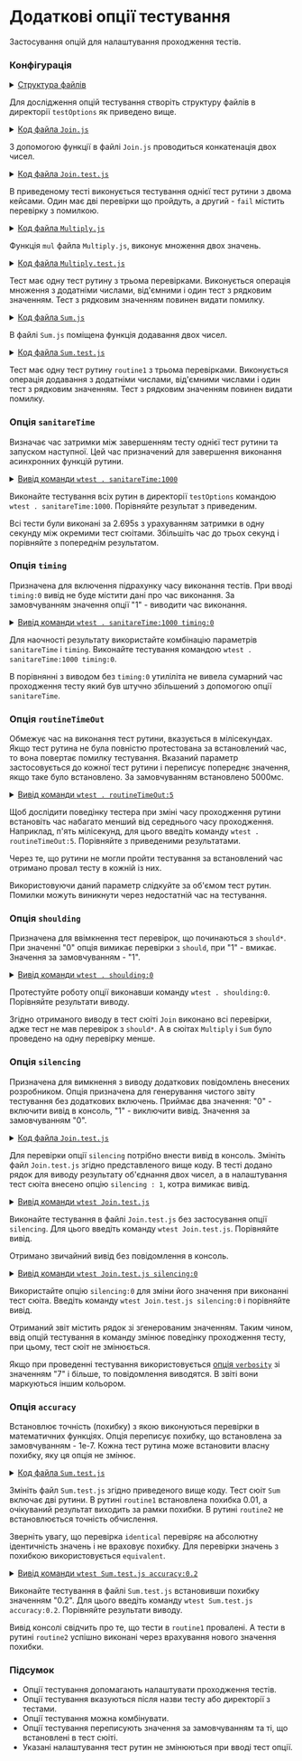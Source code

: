 # Додаткові опції тестування

Застосування опцій для налаштування проходження тестів.

### Конфігурація 

<details>
  <summary><u>Структура файлів</u></summary>

```
testOptions
     ├── Join.js
     ├── Join.test.js
     ├── Multiply.js
     ├── Multiply.test.js
     ├── Sum.js
     ├── Sum.test.js
     └── package.json

```

</details>

Для дослідження опцій тестування створіть структуру файлів в директорії `testOptions` як приведено вище.

<details>
    <summary><u>Код файла <code>Join.js</code></u></summary>

```js    
module.exports.join = function( a, b )
{
  return String( a ) + String( b );
};

```

</details>

З допомогою функції в файлі `Join.js` проводиться конкатенація двох чисел.

<details>
    <summary><u>Код файла <code>Join.test.js</code></u></summary>

```js    

let _ = require( 'wTesting' );
let Join = require( './Join.js' );

//

function routine1( test )
{
  test.case = 'pass';
  test.identical( Join.join( 'Hello ', 'world!' ), 'Hello world!' );
  test.identical( Join.join( 1, 2 ), '12' );

  test.case = 'fail';
  test.identical( Join.join( 1, 3 ), 13 );

}

//

var Self =
{
  name : 'Join',
  tests :
  {
    routine1,
  }
}

//

Self = wTestSuite( Self );
if( typeof module !== 'undefined' && !module.parent )
wTester.test( Self.name );

```

</details>

В приведеному тесті виконується тестування однієї тест рутини з двома кейсами. Один має дві перевірки що пройдуть, а другий - `fail` містить перевірку з помилкою. 

<details>
    <summary><u>Код файла <code>Multiply.js</code></u></summary>

```js    
module.exports.multiply = function( a, b )
{
  return Number( a ) * Number( b );
};

```

</details>

Функція `mul` файла `Multiply.js`, виконує множення двох значень.

<details>
    <summary><u>Код файла <code>Multiply.test.js</code></u></summary>

```js    
let _ = require( 'wTesting' );
let Mul = require( './Multiply.js' );

//

function routine1( test )
{
  test.equivalent( Mul.mul( 1, 2 ), 2 );
  test.equivalent( Mul.mul( 1, -2 ), -2 );
  test.shouldThrowError( () => Mul.mul( a, 1 ) );
}

//

var Self =
{
  name : 'Multiply',
  tests :
  {
    routine1,
  }
}

//

Self = wTestSuite( Self );
if( typeof module !== 'undefined' && !module.parent )
wTester.test( Self.name );                            

```

</details>

Тест має одну тест рутину з трьома перевірками. Виконується операція множення з додатніми числами, від'ємними і один тест з рядковим значенням. Тест з рядковим значенням повинен видати помилку.

<details>
    <summary><u>Код файла <code>Sum.js</code></u></summary>

```js    
module.exports.sum = function( a, b )
{
  return Number( a ) + Number( b );
}; 

```

</details>

В файлі `Sum.js` поміщена функція додавання двох чисел.

<details>
    <summary><u>Код файла <code>Sum.test.js</code></u></summary>

```js    
let _ = require( 'wTesting' );
let Sum = require( './Sum.js' );

//

function routine1( test )
{
  test.equivalent( Sum.sum( 1, 1 ), 2 );
  test.equivalent( Sum.sum( 2, -1 ), 1 );
  test.shouldThrowError( () => Sum.sum( a, 1 ) );
}

//

var Self =
{
  name : 'Sum',
  tests :
  {
    routine1,
  }
}

//

Self = wTestSuite( Self );
if( typeof module !== 'undefined' && !module.parent )
wTester.test( Self.name );  

```

</details>

Тест має одну тест рутину `routine1` з трьома перевірками. Виконується операція додавання з додатніми числами, від'ємними числами і один тест з рядковим значенням. Тест з рядковим значенням повинен видати помилку.

### Опція `sanitareTime`

Визначає час затримки між завершенням тесту однієї тест рутини та запуском наступної. Цей час призначений для завершення виконання асинхронних функцій рутини. 

<details>
  <summary><u>Вивід команди <code>wtest . sanitareTime:1000</code></u></summary>

```
[user@user ~]$ wtest . sanitareTime:1000
Running test suite ( Join ) ..
    at  /path_to_module/testCreation/Join.test.js:40
      
      Test check ( Join / routine1 / fail # 3 ) ... failed
      Failed test routine ( Join / routine1 ) in 0.088s

    Passed test checks 2 / 3
    Passed test cases 1 / 2
    Passed test routines 0 / 1
    Test suite ( Join ) ... in 0.170s ... failed

    Passed test checks 2 / 3
    Passed test cases 1 / 2
    Passed test routines 1 / 2
    Test suite ( Join ) ... in 0.280s ... failed

    Running test suite ( Multiply ) ..
    at  /path_to_module/testCreation/Multiply.test.js:27
      
      Passed test routine ( Multiply / routine1 ) in 0.059s

    Passed test checks 3 / 3
    Passed test cases 0 / 0
    Passed test routines 1 / 1
    Test suite ( Multiply ) ... in 1.116s ... ok

    Running test suite ( Sum ) ..
    at  /path_to_module/testCreation/Sum.test.js:27
      
      Passed test routine ( Sum / routine1 ) in 0.060s

    Passed test checks 3 / 3
    Passed test cases 0 / 0
    Passed test routines 1 / 1
    Test suite ( Sum ) ... in 1.120s ... ok



  Testing ... in 2.695s ... failed

```

</details>

Виконайте тестування всіх рутин в директорії `testOptions` командою `wtest . sanitareTime:1000`. Порівняйте результат з приведеним.

Всі тести були виконані за 2.695s з урахуванням затримки в одну секунду між окремими тест сюітами. Збільшіть час до трьох секунд і порівняйте з попереднім результатом.

### Опція `timing`

Призначена для включення підрахунку часу виконання тестів. При вводі `timing:0` вивід не буде містити дані про час виконання. За замовчуванням значення опції "1" - виводити час виконання.

<details>
  <summary><u>Вивід команди <code>wtest . sanitareTime:1000 timing:0</code></u></summary>

```
[user@user ~]$ wtest . sanitareTime:1000 timing:0
Running test suite ( Join ) ..
    at  /path_to_module/testCreation/Join.test.js:40
      
      Test check ( Join / routine1 / fail # 3 ) ... failed
      Failed test routine ( Join / routine1 ) in 0.088s

    Passed test checks 2 / 3
    Passed test cases 1 / 2
    Passed test routines 0 / 1
    Test suite ( Join ) ... in 0.170s ... failed

    Running test suite ( Multiply ) ..
    at  /path_to_module/testCreation/Multiply.test.js:27
      
      Passed test routine ( Multiply / routine1 ) in 0.060s

    Passed test checks 3 / 3
    Passed test cases 0 / 0
    Passed test routines 1 / 1
    Test suite ( Multiply ) ... ok

    Running test suite ( Sum ) ..
    at  /path_to_module/testCreation/Sum.test.js:27
      
      Passed test routine ( Sum / routine1 ) in 0.058s

    Passed test checks 3 / 3
    Passed test cases 0 / 0
    Passed test routines 1 / 1
    Test suite ( Sum ) ... ok



  Testing ... failed

```

</details>

Для наочності результату використайте комбінацію параметрів `sanitareTime` i `timing`. Виконайте тестування командою `wtest . sanitareTime:1000 timing:0`. 

В порівнянні з виводом без `timing:0` утиліліта не вивела сумарний час проходження тесту який був штучно збільшений з допомогою опції `sanitareTime`.

### Опція `routineTimeOut`

Обмежує час на виконання тест рутини, вказується в мілісекундах. Якщо тест рутина не була повністю протестована за встановлений час, то вона повертає помилку тестування. Вказаний параметр застосовується до кожної тест рутини і переписує попереднє значення, якщо таке було встановлено. За замовчуванням встановлено 5000мс.

<details>
  <summary><u>Вивід команди <code>wtest . routineTimeOut:5</code></u></summary>

```
[user@user ~]$ wtest . routineTimeOut:5
Running test suite ( Join ) ..
    at  /path_to_module/testCreation/Join.test.js:40
        
        Test check ( Join / routine1 /  # 1 ) ... failed throwing error
      Failed test routine ( Join / routine1 ) in 0.067s

    Thrown 1 error(s)
    Passed test checks 0 / 1
    Passed test cases 0 / 0
    Passed test routines 0 / 1
    Test suite ( Join ) ... in 0.160s ... failed

    Running test suite ( Multiply ) ..
    at  /path_to_module/testCreation/Multiply.test.js:27
        
        Test check ( Multiply / routine1 /  # 2 ) ... failed throwing error
      Failed test routine ( Multiply / routine1 ) in 0.057s

    Thrown 1 error(s)
    Passed test checks 1 / 2
    Passed test cases 0 / 0
    Passed test routines 0 / 1
    Test suite ( Multiply ) ... in 0.121s ... failed

    Running test suite ( Sum ) ..
    at  /path_to_module/testCreation/Sum.test.js:27
        
        Test check ( Sum / routine1 /  # 2 ) ... failed throwing error
      Failed test routine ( Sum / routine1 ) in 0.054s

    Thrown 1 error(s)
    Passed test checks 1 / 2
    Passed test cases 0 / 0
    Passed test routines 0 / 1
    Test suite ( Sum ) ... in 0.121s ... failed



  Testing ... in 0.703s ... failed

```

</details>

Щоб дослідити поведінку тестера при зміні часу проходження рутини встановіть час набагато менший від середнього часу проходження. Наприклад, п'ять мілісекунд, для цього введіть команду `wtest . routineTimeOut:5`. Порівняйте з приведеними результатами.

Через те, що рутини не могли пройти тестування за встановлений час отримано провал тесту в кожній із них. 

Використовуючи даний параметр слідкуйте за об'ємом тест рутин. Помилки можуть виникнути через недостатній час на тестування.

### Опція `shoulding`

Призначена для ввімкнення тест перевірок, що починаються з `should*`. При значенні "0" опція вимикає перевірки з `should`, при "1" - вмикає. Значення за замовчуванням - "1".

<details>
  <summary><u>Вивід команди <code>wtest . shoulding:0</code></u></summary>

```
[user@user ~]$ wtest . shoulding:0
Running test suite ( Join ) ..
    at  /path_to_module/testCreation/Join.test.js:40
      
      Test check ( Join / routine1 / fail # 3 ) ... failed
      Failed test routine ( Join / routine1 ) in 0.087s

    Passed test checks 2 / 3
    Passed test cases 1 / 2
    Passed test routines 0 / 1
    Test suite ( Join ) ... in 0.175s ... failed

    Running test suite ( Multiply ) ..
    at  /path_to_module/testCreation/Multiply.test.js:27
      
      Passed test routine ( Multiply / routine1 ) in 0.046s

    Passed test checks 2 / 2
    Passed test cases 0 / 0
    Passed test routines 1 / 1
    Test suite ( Multiply ) ... in 0.605s ... ok

    Running test suite ( Sum ) ..
    at  /path_to_module/testCreation/Sum.test.js:27
      
      Passed test routine ( Sum / routine1 ) in 0.045s

    Passed test checks 2 / 2
    Passed test cases 0 / 0
    Passed test routines 1 / 1
    Test suite ( Sum ) ... in 0.608s ... ok



  Testing ... in 1.638s ... failed

```

</details>

Протестуйте роботу опції виконавши команду `wtest . shoulding:0`. Порівняйте результати виводу.

Згідно отриманого виводу в тест сюіті `Join` виконано всі перевірки, адже тест не мав перевірок з `should*`. А в сюітах `Multiply` i `Sum` було проведено на одну перевірку менше.  

### Опція `silencing`

Призначена для вимкнення з виводу додаткових повідомлень внесених розробником. Опція призначена для генерування чистого звіту тестування без додаткових включень. Приймає два значення: "0" - включити вивід в консоль, "1" - виключити вивід. Значення за замовчуванням "0".

<details>
    <summary><u>Код файла <code>Join.test.js</code></u></summary>

```js    

let _ = require( 'wTesting' );
let Join = require( './Join.js' );

//

function routine1( test )
{
  test.case = 'pass';
  test.identical( Join.join( 'Hello ', 'world!' ), 'Hello world!' );
  console.log( Join.join(1, 2));  
  test.identical( Join.join( 1, 2 ), '12' );

  test.case = 'fail';
  test.identical( Join.join( 1, 3 ), 13 );

}

//

var Self =
{
  name : 'Join',
  silencing : 1,
  tests :
  {
    routine1,
  }
}

//

Self = wTestSuite( Self );
if( typeof module !== 'undefined' && !module.parent )
wTester.test( Self.name );

```

</details>

Для перевірки опції `silencing` потрібно внести вивід в консоль. Змініть файл `Join.test.js` згідно представленого вище коду. В тесті додано рядок для виводу результату об'єднання двох чисел, а в налаштування тест сюіта внесено опцію `silencing : 1`, котра вимикає вивід.

<details>
  <summary><u>Вивід команди <code>wtest Join.test.js</code></u></summary>

```
[user@user ~]$ wtest Join.test.js
Running test suite ( Join ) ..
    at  /path_to_module/testCreation/Join.test.js:40
        
        Test check ( Join / routine1 / fail # 3 ) ... failed
      Failed test routine ( Join / routine1 ) in 0.091s

    Passed test checks 2 / 3
    Passed test cases 1 / 2
    Passed test routines 0 / 1
    Test suite ( Join ) ... in 0.197s ... failed



  Testing ... in 0.272s ... failed

```

</details>

Виконайте тестування в файлі `Join.test.js` без застосування опції `silencing`. Для цього введіть команду `wtest Join.test.js`. Порівняйте вивід.

Отримано звичайний вивід без повідомлення в консоль.

<details>
  <summary><u>Вивід команди <code>wtest Join.test.js silencing:0</code></u></summary>

```
[user@user ~]$ wtest Join.test.js silencing:0
Running test suite ( Join ) ..
    at  /path_to_module/testCreation/Join.test.js:40
12
        
        Test check ( Join / routine1 / fail # 3 ) ... failed
      Failed test routine ( Join / routine1 ) in 0.097s

    Passed test checks 2 / 3
    Passed test cases 1 / 2
    Passed test routines 0 / 1
    Test suite ( Join ) ... in 0.194s ... failed



  Testing ... in 0.261s ... failed

```

</details>

Використайте опцію `silencing:0` для зміни його значення при виконанні тест сюіта. Введіть команду `wtest Join.test.js silencing:0` і порівняйте вивід. 

Отриманий звіт містить рядок зі згенерованим значенням. Таким чином, ввід опцій тестування в команду змінює поведінку проходження тесту, при цьому, тест сюіт не змінюється. 

Якщо при проведенні тестування використовується [опція `verbosity`](Verbosity.md) зі значенням "7" і більше, то повідомлення виводятся. В звіті вони маркуються іншим кольором.

### Опція `accuracy`

Встановлює точність (похибку) з якою виконуються перевірки в математичних функціях. Опція переписує похибку, що встановлена за замовчуванням - 1е-7. Кожна тест рутина може встановити власну похибку, яку ця опція не змінює.

<details>
    <summary><u>Код файла <code>Sum.test.js</code></u></summary>

```js    
let _ = require( 'wTesting' );
let Sum = require( './Sum.js' );

//

function routine1( test )
{
  test.equivalent( Sum.sum( 1, 1 ), 2.03 );
  test.equivalent( Sum.sum( 2, -1 ), 1.04 );
}
routine1.accuracy = 1e-2

//

function routine2( test )
{
  test.equivalent( Sum.sum( 1, 1 ), 2.1 );
  test.equivalent( Sum.sum( 2, -1 ), 0.9 );
}

//

var Self =
{
  name : 'Sum',
  tests :
  {
    routine1,
    routine2,
  }
}

//

Self = wTestSuite( Self );
if( typeof module !== 'undefined' && !module.parent )
wTester.test( Self.name );  

```

</details>

Змініть файл `Sum.test.js` згідно приведеного вище коду. Тест сюіт `Sum` включає дві рутини. В рутині `routine1` встановлена похибка 0.01, а очікуваний результат виходить за рамки похибки. В рутині `routine2` не встановлюється точність обчислення.

Зверніть увагу, що перевірка `identical` перевіряє на абсолютну ідентичність значень і не враховує похибку. Для перевірки значень з похибкою використовується `equivalent`.

<details>
  <summary><u>Вивід команди <code>wtest Sum.test.js accuracy:0.2</code></u></summary>

```
[user@user ~]$ wtest Sum.test.js accuracy:0.2
Running test suite ( Sum ) ..
    at  /path_to_module/testCreation/Sum.test.js:35
        
        Test check ( Sum / routine1 /  # 1 ) ... failed
        Test check ( Sum / routine1 /  # 2 ) ... failed
      Failed test routine ( Sum / routine1 ) in 0.146s
      Passed test routine ( Sum / routine2 ) in 0.045s

    Passed test checks 2 / 4
    Passed test cases 0 / 0
    Passed test routines 1 / 2
    Test suite ( Sum ) ... in 0.333s ... failed



  Testing ... in 0.414s ... failed

```

</details>

Виконайте тестування в файлі `Sum.test.js` встановивши похибку значенням "0.2". Для цього введіть команду `wtest Sum.test.js accuracy:0.2`. Порівняйте результати виводу.

Вивід консолі свідчить про те, що тести в `routine1` провалені. А тести в рутині `routine2` успішно виконані через врахування нового значення похибки.

### Підсумок

- Опції тестування допомагають налаштувати проходження тестів. 
- Опції тестування вказуються після назви тесту або директорії з тестами.
- Опції тестування можна комбінувати.
- Опції тестування переписують значення за замовчуванням та ті, що встановлені в тест сюіті.
- Указані налаштування тест рутин не змінюються при вводі тест опції. 

